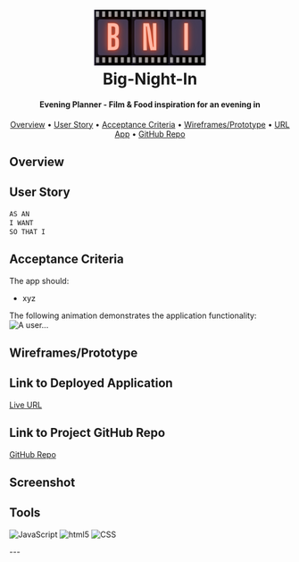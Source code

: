 <h1 align="center"> 
    <br>
  <a><img src="https://github.com/RGBrain/Big-Night-In/blob/main/assets/images/logo-cropped.png?raw=true" alt="App Logo" width="200"></a>
  <br>Big-Night-In</h1>
<h4 align="center">Evening Planner - Film &amp; Food inspiration for an evening in</h4>

<p align="center">
  <a href="#Overview">Overview</a> •
  <a href="#User-Story">User Story</a> •
  <a href="#Acceptance-Criteria">Acceptance Criteria</a> •
  <a href="#credits">Wireframes/Prototype</a> •
  <a href="#related">URL App</a> •
  <a href="#license">GitHub Repo</a>
</p>

## Overview


## User Story
```
AS AN 
I WANT 
SO THAT I 
```

## Acceptance Criteria
The app should:
* xyz


The following animation demonstrates the application functionality:
![A user...]()


## Wireframes/Prototype



## Link to Deployed Application
[Live URL]()


## Link to Project GitHub Repo
[GitHub Repo](https://github.com/RGBrain/Big-Night-In.git)


## Screenshot


## Tools
<p>
  <img alt="JavaScript" src="https://img.shields.io/badge/-JavaScript-F7DF1E?style=flat-square&logo=javascript&logoColor=black" />
  <img alt="html5" src="https://img.shields.io/badge/-HTML5-E34F26?style=flat-square&logo=html5&logoColor=white" />
  <img alt="CSS" src="https://img.shields.io/badge/-CSS-CC6699?style=flat-square&logo=css&logoColor=white" />
</p>
---

